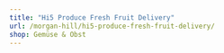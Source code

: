 ```yaml
---
title: "Hi5 Produce Fresh Fruit Delivery"
url: /morgan-hill/hi5-produce-fresh-fruit-delivery/
shop: Gemüse & Obst
---
```

